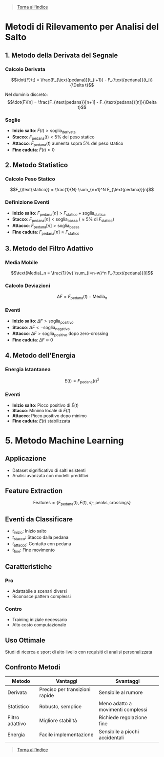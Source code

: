 >[Torna all'indice](readme.md#fasi-progetto)

# Metodi di Rilevamento per Analisi del Salto

## 1. Metodo della Derivata del Segnale

### Calcolo Derivata
$$\dot{F}(t) = \frac{F_{\text{pedana}}(t_{i+1}) - F_{\text{pedana}}(t_i)}{\Delta t}$$

Nel dominio discreto:
$$\dot{F}[n] = \frac{F_{\text{pedana}}[n+1] - F_{\text{pedana}}[n]}{\Delta t}$$

### Soglie
- **Inizio salto**: $\dot{F}(t) > \text{soglia}_{\text{derivata}}$
- **Stacco**: $F_{\text{pedana}}(t) < 5\% \text{ del peso statico}$
- **Attacco**: $F_{\text{pedana}}(t)$ aumenta sopra 5% del peso statico
- **Fine caduta**: $\dot{F}(t) \approx 0$

## 2. Metodo Statistico

### Calcolo Peso Statico
$$F_{\text{statico}} = \frac{1}{N} \sum_{n=1}^N F_{\text{pedana}}[n]$$

### Definizione Eventi
- **Inizio salto**: $F_{\text{pedana}}[n] > F_{\text{statico}} + \text{soglia}_{\text{statica}}$
- **Stacco**: $F_{\text{pedana}}[n] < \text{soglia}_{\text{bassa}}$ ($\approx 5\%$ di $F_{\text{statico}}$)
- **Attacco**: $F_{\text{pedana}}[n] > \text{soglia}_{\text{bassa}}$
- **Fine caduta**: $F_{\text{pedana}}[n] \approx F_{\text{statico}}$

## 3. Metodo del Filtro Adattivo

### Media Mobile
$$\text{Media}_n = \frac{1}{w} \sum_{i=n-w}^n F_{\text{pedana}}[i]$$

### Calcolo Deviazioni
$$\Delta F = F_{\text{pedana}}(t) - \text{Media}_n$$

### Eventi
- **Inizio salto**: $\Delta F > \text{soglia}_{\text{positivo}}$
- **Stacco**: $\Delta F < -\text{soglia}_{\text{negativo}}$
- **Attacco**: $\Delta F > \text{soglia}_{\text{positivo}}$ dopo zero-crossing
- **Fine caduta**: $\Delta F \approx 0$

## 4. Metodo dell'Energia

### Energia Istantanea
$$E(t) = F_{\text{pedana}}(t)^2$$

### Eventi
- **Inizio salto**: Picco positivo di $\dot{E}(t)$
- **Stacco**: Minimo locale di $E(t)$
- **Attacco**: Picco positivo dopo minimo
- **Fine caduta**: $E(t)$ stabilizzata

# 5. Metodo Machine Learning

## Applicazione
- Dataset significativo di salti esistenti
- Analisi avanzata con modelli predittivi

## Feature Extraction
$$\text{Features} = \{F_{\text{pedana}}(t), \dot{F}(t), \sigma_F, \text{peaks}, \text{crossings}\}$$

## Eventi da Classificare
- $t_{\text{inizio}}$: Inizio salto
- $t_{\text{stacco}}$: Stacco dalla pedana
- $t_{\text{attacco}}$: Contatto con pedana
- $t_{\text{fine}}$: Fine movimento

## Caratteristiche
### Pro
- Adattabile a scenari diversi
- Riconosce pattern complessi

### Contro
- Training iniziale necessario
- Alto costo computazionale

## Uso Ottimale
Studi di ricerca e sport di alto livello con requisiti di analisi personalizzata

## Confronto Metodi

| Metodo | Vantaggi | Svantaggi |
|--------|----------|-----------|
| Derivata | Preciso per transizioni rapide | Sensibile al rumore |
| Statistico | Robusto, semplice | Meno adatto a movimenti complessi |
| Filtro adattivo | Migliore stabilità | Richiede regolazione fine |
| Energia | Facile implementazione | Sensibile a picchi accidentali |

>[Torna all'indice](readme.md#fasi-progetto)
